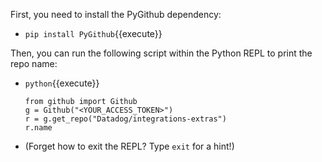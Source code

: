 First, you need to install the PyGithub dependency:
- `pip install PyGithub`{{execute}}

Then, you can run the following script within the Python REPL to print the repo name:
- `python`{{execute}}

  ```
  from github import Github
  g = Github("<YOUR_ACCESS_TOKEN>")
  r = g.get_repo("Datadog/integrations-extras")
  r.name
  ```
- (Forget how to exit the REPL? Type `exit` for a hint!)
